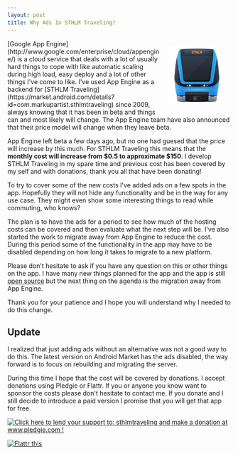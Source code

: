 ```yaml
---
layout: post
title: Why Ads In STHLM Traveling?
---
```


<img src="/images/sthlm-traveling-icon.png" alt="STHLM Traveling icon" style="float: right; padding: 15px">
[Google App Engine](http://www.google.com/enterprise/cloud/appengine/) is a cloud service that deals with a lot of usually hard things to cope with like automatic scaling during high load, easy deploy and a lot of other things I've come to like. I've used App Engine as a backend for [STHLM Traveling](https://market.android.com/details?id=com.markupartist.sthlmtraveling) since 2009, always knowing that it has been in beta and things can and most likely will change. The App Engine team have also announced that their price model will change when they leave beta.

App Engine left beta a few days ago, but no one had guesed that the price will increase by this much. For STHLM Traveling this means that the **monthly cost will increase from $0.5 to approximate $150**. I develop STHLM Traveling in my spare time and previous cost has been covered by my self and with donations, thank you all that have been donating!

To try to cover some of the new costs I've added ads on a few spots in the app. Hopefully they will not hide any functionality and be in the way for any use case. They might even show some interesting things to read while commuting, who knows?

The plan is to have the ads for a period to see how much of the hosting costs can be covered and then evaluate what the next step will be. I've also started the work to migrate away from App Engine to reduce the cost. During this period some of the functionality in the app may have to be disabled depending on how long it takes to migrate to a new platform.

Please don't hesitate to ask if you have any question on this or other things on the app. I have many new things planned for the app and the app is still [open source](https://github.com/johannilsson/sthlmtraveling) but the next thing on the agenda is the migration away from App Engine.

Thank you for your patience and I hope you will understand why I needed to do this change.

## Update

I realized that just adding ads without an alternative was not a good way to do this. The latest version on Android Market has the ads disabled, the way forward is to focus on rebuilding and migrating the server.

During this time I hope that the cost will be covered by donations. I accept donations using Pledgie or Flattr. If you or anyone you know want to sponsor the costs please don't hesitate to contact me. If you donate and I still decide to introduce a paid version I promise that you will get that app for free.

<p><a href='http://www.pledgie.com/campaigns/6527'><img alt='Click here to lend your support to: sthlmtraveling and make a donation at www.pledgie.com !' src='http://www.pledgie.com/campaigns/6527.png?skin_name=chrome' border='0' /></a></p>

  

<p><a href="http://flattr.com/thing/332993/STHLM-Traveling" target="_blank"><img src="http://api.flattr.com/button/flattr-badge-large.png" alt="Flattr this" title="Flattr this" border="0" /></a></p>


